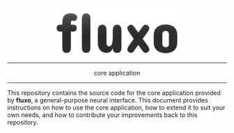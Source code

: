 <p align="center">
  <img
    src="https://raw.githubusercontent.com/fluxo-dev/.github/main/assets/fluxo-banner.webp"
    width="300px"
    alt="" />

---

<p align="center">
  core application

---

This repository contains the source code for the core application provided by **fluxo**, a general-purpose neural interface. This document provides instructions on how to use the core application, how to extend it to suit your own needs, and how to contribute your improvements back to this repository.
